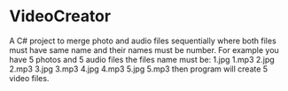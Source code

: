 # VideoCreator
A C# project to merge photo and audio files sequentially where both files must have same name and their names must be number.
For example you have 5 photos and 5 audio files the files name must be:
1.jpg 1.mp3 2.jpg 2.mp3 3.jpg 3.mp3 4.jpg 4.mp3 5.jpg 5.mp3 then program will create 5 video files.
